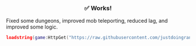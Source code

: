  <h3 align="center">✅ Works!</h3>
Fixed some dungeons, improved mob teleporting, reduced lag, and improved some logic.
 
```lua
loadstring(game:HttpGet("https://raw.githubusercontent.com/justdoingrandomstuff/World-Zero/refs/heads/main/autofarm"))()
```
